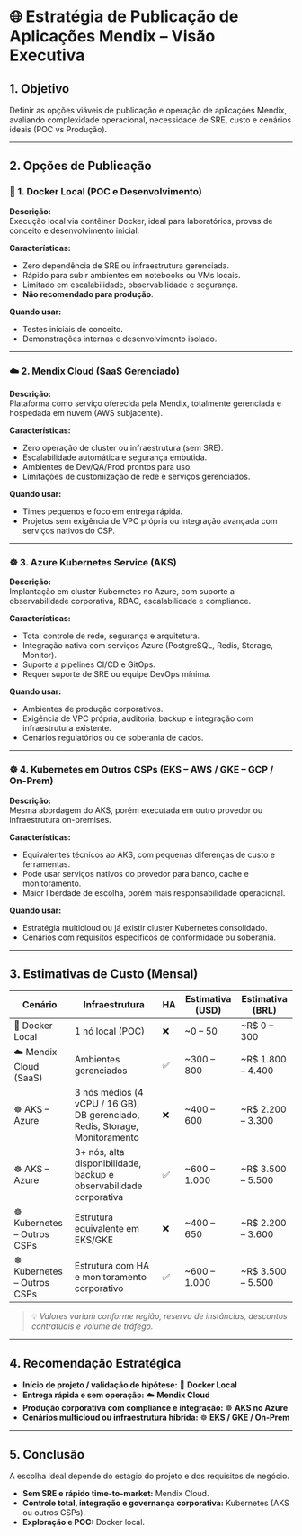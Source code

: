 # 🌐 Estratégia de Publicação de Aplicações Mendix – Visão Executiva

## 1. Objetivo
Definir as opções viáveis de publicação e operação de aplicações Mendix, avaliando complexidade operacional, necessidade de SRE, custo e cenários ideais (POC vs Produção).

---

## 2. Opções de Publicação

### 🐳 1. Docker Local (POC e Desenvolvimento)
**Descrição:**  
Execução local via contêiner Docker, ideal para laboratórios, provas de conceito e desenvolvimento inicial.

**Características:**
- Zero dependência de SRE ou infraestrutura gerenciada.
- Rápido para subir ambientes em notebooks ou VMs locais.
- Limitado em escalabilidade, observabilidade e segurança.
- **Não recomendado para produção**.

**Quando usar:**  
- Testes iniciais de conceito.  
- Demonstrações internas e desenvolvimento isolado.

---

### ☁️ 2. Mendix Cloud (SaaS Gerenciado)
**Descrição:**  
Plataforma como serviço oferecida pela Mendix, totalmente gerenciada e hospedada em nuvem (AWS subjacente).

**Características:**
- Zero operação de cluster ou infraestrutura (sem SRE).
- Escalabilidade automática e segurança embutida.
- Ambientes de Dev/QA/Prod prontos para uso.
- Limitações de customização de rede e serviços gerenciados.

**Quando usar:**  
- Times pequenos e foco em entrega rápida.  
- Projetos sem exigência de VPC própria ou integração avançada com serviços nativos do CSP.

---

### ☸️ 3. Azure Kubernetes Service (AKS)
**Descrição:**  
Implantação em cluster Kubernetes no Azure, com suporte a observabilidade corporativa, RBAC, escalabilidade e compliance.

**Características:**
- Total controle de rede, segurança e arquitetura.  
- Integração nativa com serviços Azure (PostgreSQL, Redis, Storage, Monitor).  
- Suporte a pipelines CI/CD e GitOps.  
- Requer suporte de SRE ou equipe DevOps mínima.

**Quando usar:**  
- Ambientes de produção corporativos.  
- Exigência de VPC própria, auditoria, backup e integração com infraestrutura existente.  
- Cenários regulatórios ou de soberania de dados.

---

### ☸️ 4. Kubernetes em Outros CSPs (EKS – AWS / GKE – GCP / On-Prem)
**Descrição:**  
Mesma abordagem do AKS, porém executada em outro provedor ou infraestrutura on-premises.

**Características:**
- Equivalentes técnicos ao AKS, com pequenas diferenças de custo e ferramentas.  
- Pode usar serviços nativos do provedor para banco, cache e monitoramento.  
- Maior liberdade de escolha, porém mais responsabilidade operacional.

**Quando usar:**  
- Estratégia multicloud ou já existir cluster Kubernetes consolidado.  
- Cenários com requisitos específicos de conformidade ou soberania.

---

## 3. Estimativas de Custo (Mensal)

| Cenário | Infraestrutura | HA | Estimativa (USD) | Estimativa (BRL) |
|--------|------------------|----|------------------|------------------|
| 🐳 Docker Local | 1 nó local (POC) | ❌ | ~0 – 50 | ~R$ 0 – 300 |
| ☁️ Mendix Cloud (SaaS) | Ambientes gerenciados | ✅ | ~300 – 800 | ~R$ 1.800 – 4.400 |
| ☸️ AKS – Azure | 3 nós médios (4 vCPU / 16 GB), DB gerenciado, Redis, Storage, Monitoramento | ❌ | ~400 – 600 | ~R$ 2.200 – 3.300 |
| ☸️ AKS – Azure | 3+ nós, alta disponibilidade, backup e observabilidade corporativa | ✅ | ~600 – 1.000 | ~R$ 3.500 – 5.500 |
| ☸️ Kubernetes – Outros CSPs | Estrutura equivalente em EKS/GKE | ❌ | ~400 – 650 | ~R$ 2.200 – 3.600 |
| ☸️ Kubernetes – Outros CSPs | Estrutura com HA e monitoramento corporativo | ✅ | ~600 – 1.000 | ~R$ 3.500 – 5.500 |

> 💡 *Valores variam conforme região, reserva de instâncias, descontos contratuais e volume de tráfego.*

---

## 4. Recomendação Estratégica

- **Início de projeto / validação de hipótese:** 🐳 **Docker Local**  
- **Entrega rápida e sem operação:** ☁️ **Mendix Cloud**  
- **Produção corporativa com compliance e integração:** ☸️ **AKS no Azure**  
- **Cenários multicloud ou infraestrutura híbrida:** ☸️ **EKS / GKE / On-Prem**

---

## 5. Conclusão
A escolha ideal depende do estágio do projeto e dos requisitos de negócio.  
- **Sem SRE e rápido time-to-market:** Mendix Cloud.  
- **Controle total, integração e governança corporativa:** Kubernetes (AKS ou outros CSPs).  
- **Exploração e POC:** Docker local.

